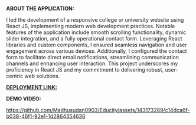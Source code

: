 **ABOUT THE APPLICATION:**

I led the development of a responsive college or university website using React JS, implementing modern web development practices. Notable features of the application include smooth scrolling functionality, dynamic slider integration, and a fully operational contact form. Leveraging React libraries and custom components, I ensured seamless navigation and user engagement across various devices. Additionally, I configured the contact form to facilitate direct email notifications, streamlining communication channels and enhancing user interaction. This project underscores my proficiency in React JS and my commitment to delivering robust, user-centric web solutions.


[**DEPLOYMENT LINK:**](https://madhusudan0903.github.io/Educity/)


**DEMO VIDEO:**

https://github.com/Madhusudan0903/Educity/assets/143173289/c14dca6f-b038-46f1-92e1-1d2864354636
